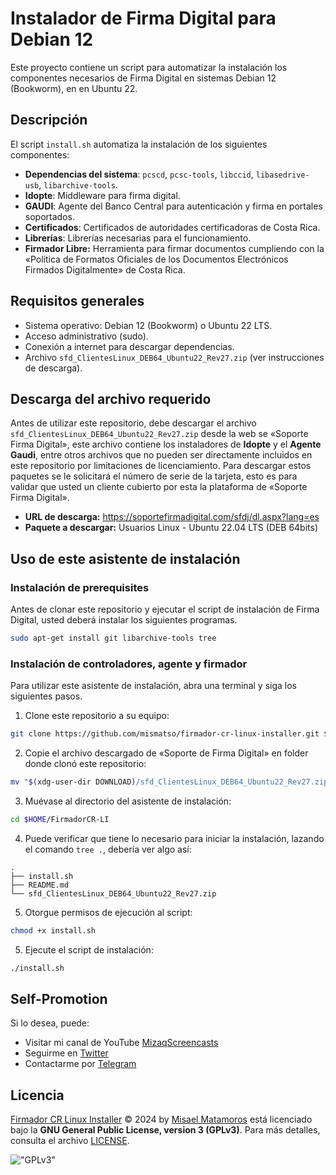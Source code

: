 # Instalador de Firma Digital para Debian 12

Este proyecto contiene un script para automatizar la instalación los componentes necesarios de Firma Digital en sistemas Debian 12 (Bookworm), en en Ubuntu 22.

## Descripción

El script `install.sh` automatiza la instalación de los siguientes componentes:
- **Dependencias del sistema**: `pcscd`, `pcsc-tools`, `libccid`, `libasedrive-usb`, `libarchive-tools`.
- **Idopte**: Middleware para firma digital.
- **GAUDI**: Agente del Banco Central para autenticación y firma en portales soportados.
- **Certificados**: Certificados de autoridades certificadoras de Costa Rica.
- **Librerías**: Librerías necesarias para el funcionamiento.
- **Firmador Libre:** Herramienta para firmar documentos cumpliendo con la «Política de Formatos Oficiales de los
Documentos Electrónicos Firmados Digitalmente» de Costa Rica.

## Requisitos generales

- Sistema operativo: Debian 12 (Bookworm) o Ubuntu 22 LTS.
- Acceso administrativo (sudo).
- Conexión a internet para descargar dependencias.
- Archivo `sfd_ClientesLinux_DEB64_Ubuntu22_Rev27.zip` (ver instrucciones de descarga).

## Descarga del archivo requerido

Antes de utilizar este repositorio, debe descargar el archivo `sfd_ClientesLinux_DEB64_Ubuntu22_Rev27.zip` desde la web se «Soporte Firma Digital», este archivo contiene los instaladores de **Idopte** y el **Agente Gaudi**, entre otros archivos que no pueden ser directamente incluidos en este repositorio por limitaciones de licenciamiento. Para descargar estos paquetes se le solicitará el número de serie de la tarjeta, esto es para validar que usted un cliente cubierto por esta la plataforma de «Soporte Firma Digital».

- **URL de descarga:** https://soportefirmadigital.com/sfdj/dl.aspx?lang=es
- **Paquete a descargar:** Usuarios Linux - Ubuntu 22.04 LTS (DEB 64bits)

## Uso de este asistente de instalación

### Instalación de prerequisites

Antes de clonar este repositorio y ejecutar el script de instalación de Firma Digital, usted deberá instalar los siguientes programas.

```bash
sudo apt-get install git libarchive-tools tree
```

### Instalación de controladores, agente y firmador

Para utilizar este asistente de instalación, abra una terminal y siga los siguientes pasos.

1. Clone este repositorio a su equipo:

```bash
git clone https://github.com/mismatso/firmador-cr-linux-installer.git $HOME/FirmadorCR-LI
``` 

2. Copie el archivo descargado de «Soporte de Firma Digital» en folder donde clonó este repositorio:

```bash
mv "$(xdg-user-dir DOWNLOAD)/sfd_ClientesLinux_DEB64_Ubuntu22_Rev27.zip" "$HOME/FirmadorCR-LI"
```

3. Muévase al directorio del asistente de instalación:

```bash
cd $HOME/FirmadorCR-LI
```

4. Puede verificar que tiene lo necesario para iniciar la instalación, lazando el comando `tree .`, debería ver algo así:

```
.
├── install.sh
├── README.md
└── sfd_ClientesLinux_DEB64_Ubuntu22_Rev27.zip
```

5. Otorgue permisos de ejecución al script:

```bash
chmod +x install.sh
```

5. Ejecute el script de instalación:

```bash
./install.sh
```

## **Self-Promotion**

Si lo desea, puede:

- Visitar mi canal de YouTube [MizaqScreencasts](https://www.youtube.com/MizaqScreencasts)
- Seguirme en [Twitter](https://twitter.com/mismatso)
- Contactarme por [Telegram](https://t.me/mismatso)

## **Licencia**

[Firmador CR Linux Installer](https://github.com/mismatso/firmador-cr-linux-installer) © 2024 by [Misael Matamoros](https://t.me/mismatso) está licenciado bajo la **GNU General Public License, version 3 (GPLv3)**. Para más detalles, consulta el archivo [LICENSE](/LICENSE).

!["GPLv3"](https://www.gnu.org/graphics/gplv3-with-text-136x68.png)
